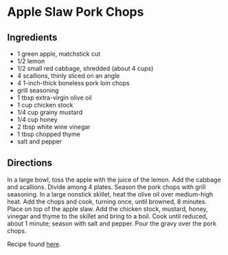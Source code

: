 Apple Slaw Pork Chops
=====================

Ingredients
-----------
*   1 green apple, matchstick cut
*   1/2 lemon
*   1/2 small red cabbage, shredded (about 4 cups)
*   4 scallions, thinly sliced on an angle
*   4 1-inch-thick boneless pork loin chops
*   grill seasoning
*   1 tbsp extra-virgin olive oil
*   1 cup chicken stock
*   1/4 cup grainy mustard
*   1/4 cup honey
*   2 tbsp white wine vinegar
*   1 tbsp chopped thyme
*   salt and pepper

Directions
----------

In a large bowl, toss the apple with the juice of the lemon. Add the cabbage
and scallions. Divide among 4 plates. Season the pork chops with grill
seasoning. In a large nonstick skillet, heat the olive oil over medium-high
heat. Add the chops and cook, turning once, until browned, 8 minutes. Place on
top of the apple slaw. Add the chicken stock, mustard, honey, vinegar and thyme
to the skillet and bring to a boil. Cook until reduced, about 1 minute; season
with salt and pepper. Pour the gravy over the pork chops.

Recipe found [here](http://www.rachaelraymag.com/recipes/rachael-ray-magazine-recipe-search/rachael-ray-30-minute-meals/pork-chops-with-honey-mustard-gravy-and-apple-slaw).
